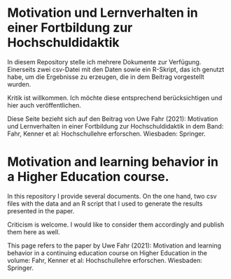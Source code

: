 # Motivation und Lernverhalten in einer Fortbildung zur Hochschuldidaktik

In diesem Repository stelle ich mehrere Dokumente zur Verfügung. Einerseits zwei csv-Datei mit den Daten sowie ein R-Skript, das ich genutzt habe, um die Ergebnisse zu erzeugen, die in dem Beitrag vorgestellt wurden. 

Kritik ist willkommen. Ich möchte diese entsprechend berücksichtigen und hier auch veröffentlichen.

Diese Seite bezieht sich auf den Beitrag von Uwe Fahr (2021): Motivation und Lernverhalten in einer Fortbildung zur Hochschuldidaktik in dem Band: Fahr, Kenner et al: Hochschullehre erforschen. Wiesbaden: Springer.

# Motivation and learning behavior in a Higher Education course.

In this repository I provide several documents. On the one hand, two csv files with the data and an R script that I used to generate the results presented in the paper. 

Criticism is welcome. I would like to consider them accordingly and publish them here as well.

This page refers to the paper by Uwe Fahr (2021): Motivation and learning behavior in a continuing education course on Higher Education in the volume: Fahr, Kenner et al: Hochschullehre erforschen. Wiesbaden: Springer.